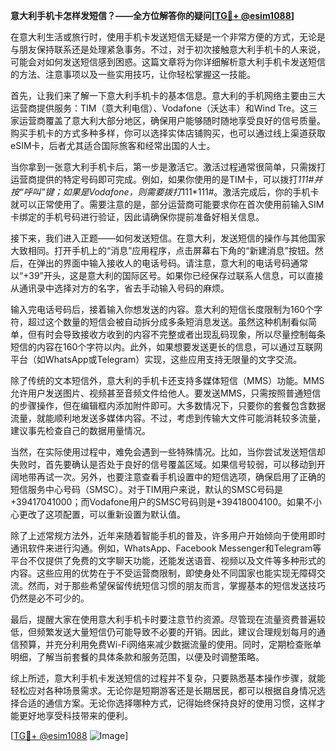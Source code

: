 **意大利手机卡怎样发短信？——全方位解答你的疑问[[TG💪+ @esim1088](https://t.me/s/esim1088)]**

在意大利生活或旅行时，使用手机卡发送短信无疑是一个非常方便的方式，无论是与朋友保持联系还是处理紧急事务。不过，对于初次接触意大利手机卡的人来说，可能会对如何发送短信感到困惑。这篇文章将为你详细解析意大利手机卡发送短信的方法、注意事项以及一些实用技巧，让你轻松掌握这一技能。

首先，让我们来了解一下意大利手机卡的基本信息。意大利的手机网络主要由三大运营商提供服务：TIM（意大利电信）、Vodafone（沃达丰）和Wind Tre。这三家运营商覆盖了意大利大部分地区，确保用户能够随时随地享受良好的信号质量。购买手机卡的方式多种多样，你可以选择实体店铺购买，也可以通过线上渠道获取eSIM卡，后者尤其适合国际旅客和经常出国的人士。

当你拿到一张意大利手机卡后，第一步是激活它。激活过程通常很简单，只需拨打运营商提供的特定号码即可完成。例如，如果你使用的是TIM卡，可以拨打*111#并按“呼叫”键；如果是Vodafone，则需要拨打*111*111#。激活完成后，你的手机卡就可以正常使用了。需要注意的是，部分运营商可能要求你在首次使用前输入SIM卡绑定的手机号码进行验证，因此请确保你提前准备好相关信息。

接下来，我们进入正题——如何发送短信。在意大利，发送短信的操作与其他国家大致相同。打开手机上的“消息”应用程序，点击屏幕右下角的“新建消息”按钮。然后，在弹出的界面中输入接收人的电话号码。请注意，意大利的电话号码通常以“+39”开头，这是意大利的国际区号。如果你已经保存过联系人信息，可以直接从通讯录中选择对方的名字，省去手动输入号码的麻烦。

输入完电话号码后，接着输入你想发送的内容。意大利的短信长度限制为160个字符，超过这个数量的短信会被自动拆分成多条短消息发送。虽然这种机制看似简单，但有时会导致接收方收到的内容不完整或者出现乱码现象，所以尽量控制每条短信的内容在160个字符以内。此外，如果想要发送更长的信息，可以通过互联网平台（如WhatsApp或Telegram）实现，这些应用支持无限量的文字交流。

除了传统的文本短信外，意大利的手机卡还支持多媒体短信（MMS）功能。MMS允许用户发送图片、视频甚至音频文件给他人。要发送MMS，只需按照普通短信的步骤操作，但在编辑框内添加附件即可。大多数情况下，只要你的套餐包含数据流量，就能顺利地发送多媒体内容。不过，考虑到传输大文件可能消耗较多流量，建议事先检查自己的数据用量情况。

当然，在实际使用过程中，难免会遇到一些特殊情况。比如，当你尝试发送短信却失败时，首先要确认是否处于良好的信号覆盖区域。如果信号较弱，可以移动到开阔地带再试一次。另外，也要注意查看手机设置中的短信选项，确保启用了正确的短信服务中心号码（SMSC）。对于TIM用户来说，默认的SMSC号码是+39417041000；而Vodafone用户的SMSC号码则是+39418004100。如果不小心更改了这项配置，可以重新设置为默认值。

除了上述常规方法外，近年来随着智能手机的普及，许多用户开始倾向于使用即时通讯软件来进行沟通。例如，WhatsApp、Facebook Messenger和Telegram等平台不仅提供了免费的文字聊天功能，还能发送语音、视频以及文件等多种形式的内容。这些应用的优势在于不受运营商限制，即使身处不同国家也能实现无障碍交流。然而，对于那些希望保留传统短信习惯的朋友而言，掌握基本的短信发送技巧仍然是必不可少的。

最后，提醒大家在使用意大利手机卡时要注意节约资源。尽管现在流量资费普遍较低，但频繁发送大量短信仍可能导致不必要的开销。因此，建议合理规划每月的通信预算，并充分利用免费Wi-Fi网络来减少数据流量的使用。同时，定期检查账单明细，了解当前套餐的具体条款和服务范围，以便及时调整策略。

综上所述，意大利手机卡发送短信的过程并不复杂，只要熟悉基本操作步骤，就能轻松应对各种场景需求。无论你是短期游客还是长期居民，都可以根据自身情况选择合适的通信方案。无论你选择哪种方式，记得始终保持良好的使用习惯，这样才能更好地享受科技带来的便利。

[[TG💪+ @esim1088](https://t.me/s/esim1088) ![Image](https://i.postimg.cc/4NQfJmqS/Snipaste-2025-05-13-00-14-12.png)]